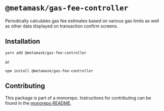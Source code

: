 # `@metamask/gas-fee-controller`

Periodically calculates gas fee estimates based on various gas limits as well as other data displayed on transaction confirm screens.

## Installation

`yarn add @metamask/gas-fee-controller`

or

`npm install @metamask/gas-fee-controller`

## Contributing

This package is part of a monorepo. Instructions for contributing can be found in the [monorepo README](../../#readme).
